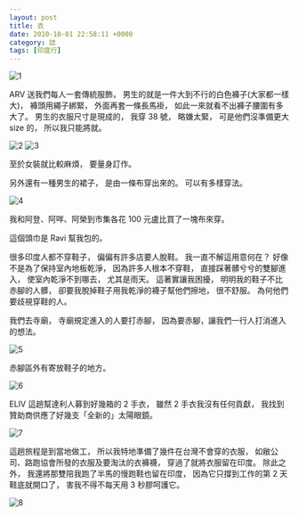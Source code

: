 ```yaml
---
layout: post
title: 衣
date: 2010-10-01 22:58:11 +0000
category: 誌
tags: [印度行]
---
```



![1](/blog/assets/images/2010/clothes1.jpg)

ARV 送我們每人一套傳統服飾，
男生的就是一件大到不行的白色褲子(大家都一樣大)，
褲頭用繩子綁緊，
外面再套一條長馬褂，
如此一來就看不出褲子腰圍有多大了。
男生的衣服尺寸是現成的，
我穿 38 號，
略嫌太緊，
可是他們沒準備更大 size 的，
所以我只能將就。

<!--more-->
  
![2](/blog/assets/images/2010/clothes2.jpg)
![3](/blog/assets/images/2010/clothes3.jpg)

至於女裝就比較麻煩，
要量身訂作。

另外還有一種男生的裙子，
是由一條布穿出來的。
可以有多樣穿法。


![4](/blog/assets/images/2010/clothes4.jpg)

我和阿登、阿咩、阿榮到市集各花 100 元盧比買了一塊布來穿。

這個頭巾是 Ravi 幫我包的。

很多印度人都不穿鞋子，
偏偏有許多店要人脫鞋。
我一直不解這用意何在？
好像不是為了保持室內地板乾淨，
因為許多人根本不穿鞋，
直接踩著髒兮兮的雙腳進入，
使室內乾淨不到哪去，
尤其是雨天。
這著實讓我困擾，
明明我的鞋子不比赤腳的人髒，
卻要我脫掉鞋子用我乾淨的襪子幫他們擦地，
很不舒服。
為何他們要歧視穿鞋的人。

我們去寺廟，
寺廟規定進入的人要打赤腳，
因為要赤腳，讓我們一行人打消進入的想法。

![5](/blog/assets/images/2010/clothes5.jpg)

赤腳區外有寄放鞋子的地方。

![6](/blog/assets/images/2010/clothes6.jpg)

ELIV 這趟幫達利人募到好幾箱的 2 手衣，
雖然 2 手衣我沒有任何貢獻，
我找到贊助商供應了好幾支「全新的」太陽眼鏡。

![7](/blog/assets/images/2010/clothes7.jpg)

這趟旅程是到當地做工，
所以我特地準備了幾件在台灣不會穿的衣服，
如敝公司、路跑協會所發的衣服及要淘汰的衣褲襪，
穿過了就將衣服留在印度。
除此之外，
我還將那雙陪我跑了半馬的慢跑鞋也留在印度，
因為它只撐到工作的第 2 天鞋底就開口了，
害我不得不每天用 3 秒膠呵護它。

![8](/blog/assets/images/2010/clothes8.jpg)









